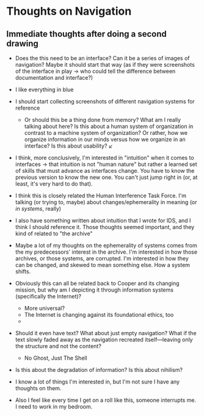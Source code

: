 # Thoughts on Navigation

## Immediate thoughts after doing a second drawing
- Does the this need to be an interface? Can it be a series of images of navigation? Maybe it should start that way (as if they were screenshots of the interface in play → who could tell the difference between documentation and interface?)
- I like everything in blue
- I should start collecting screenshots of different navigation systems for reference
	* Or should this be a thing done from memory? What am I really talking about here? Is this about a human system of organization in contrast to a machine system of organization? Or rather, how we organize information in our minds versus how we organize in an interface? Is this about usability? ↙ 
- I think, more conclusively, I'm interested in "intuition" when it comes to interfaces → that intuition is not "human nature" but rather a learned set of skills that must advance as interfaces change. You have to know the previous version to know the new one. You can't just jump right in (or, at least, it's very hard to do that). 
- I think this is closely related the Human Interference Task Force. I'm talking (or trying to, maybe) about changes/ephemerality in meaning (or *in systems*, really) 
- I also have something written about intuition that I wrote for IDS, and I think I should reference it. Those thoughts seemed important, and they kind of related to "the archive"
- Maybe a lot of my thoughts on the ephemerality of systems comes from the my predecessors' interest in the archive. I'm interested in how those archives, or those systems, are corrupted. I'm interested in how they can be changed, and skewed to mean something else. How a system shifts. 
- Obviously this can all be related back to Cooper and its changing mission, but why am I depicting it through information systems (specifically the Internet)? 
	* More universal?
	* The Internet is changing against its foundational ethics, too
	* 

- Should it even have text? What about just empty navigation? What if the text slowly faded away as the navigation recreated itself—leaving only the structure and not the content?
	*  No Ghost, Just The Shell
- Is this about the degradation of information? Is this about nihilism? 
- I know a lot of things I'm interested in, but I'm not sure I have any thoughts on them. 
- Also I feel like every time I get on a roll like this, someone interrupts me. I need to work in my bedroom.